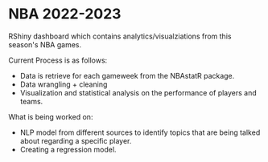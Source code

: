 # NBA 2022-2023
RShiny dashboard which contains analytics/visualziations from this season's NBA games.


Current Process is as follows:
  * Data is retrieve for each gameweek from the NBAstatR package.
  * Data wrangling + cleaning
  * Visualization and statistical analysis on the performance of players and teams.


What is being worked on:
 * NLP model from different sources to identify topics that are being talked about regarding a specific player.
 * Creating a regression model.

